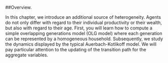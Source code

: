 ##Overview.

In this chapter, we introduce an additional source of heterogeneity. Agents do not only differ with regard to their individual productivity or their wealth, but also with regard to their age. First, you will learn how to compute a simple overlapping generations model (OLG model) where each generation can be represented by a homogeneous household. Subsequently, we study the dynamics displayed by the typical Auerbach-Kotlikoff model. We will pay particular attention to the updating of the transition path for the aggregate variables.